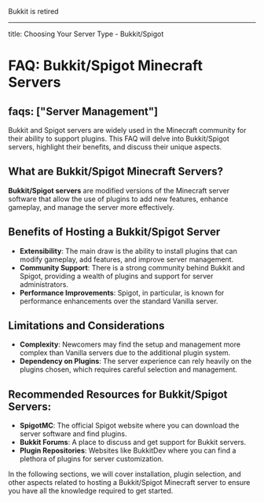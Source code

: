 Bukkit is retired

---
title: Choosing Your Server Type - Bukkit/Spigot
# FAQ: Bukkit/Spigot Minecraft Servers
faqs: ["Server Management"]
---

Bukkit and Spigot servers are widely used in the Minecraft community for their ability to support plugins. This FAQ will delve into Bukkit/Spigot servers, highlight their benefits, and discuss their unique aspects.

## What are Bukkit/Spigot Minecraft Servers?

**Bukkit/Spigot servers** are modified versions of the Minecraft server software that allow the use of plugins to add new features, enhance gameplay, and manage the server more effectively.

## Benefits of Hosting a Bukkit/Spigot Server

- **Extensibility**: The main draw is the ability to install plugins that can modify gameplay, add features, and improve server management.
- **Community Support**: There is a strong community behind Bukkit and Spigot, providing a wealth of plugins and support for server administrators.
- **Performance Improvements**: Spigot, in particular, is known for performance enhancements over the standard Vanilla server.

## Limitations and Considerations

- **Complexity**: Newcomers may find the setup and management more complex than Vanilla servers due to the additional plugin system.
- **Dependency on Plugins**: The server experience can rely heavily on the plugins chosen, which requires careful selection and management.

## Recommended Resources for Bukkit/Spigot Servers:

- **SpigotMC**: The official Spigot website where you can download the server software and find plugins.
- **Bukkit Forums**: A place to discuss and get support for Bukkit servers.
- **Plugin Repositories**: Websites like BukkitDev where you can find a plethora of plugins for server customization.

In the following sections, we will cover installation, plugin selection, and other aspects related to hosting a Bukkit/Spigot Minecraft server to ensure you have all the knowledge required to get started.
